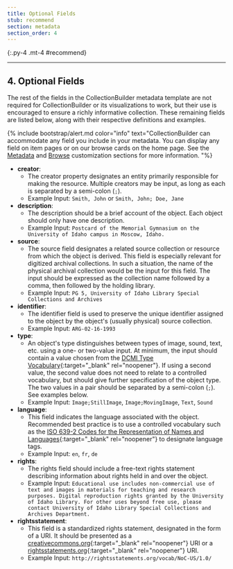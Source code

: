 ```yaml
---
title: Optional Fields
stub: recommend
section: metadata
section_order: 4
---
```


{:.py-4 .mt-4 #recommend}
***

## 4. Optional Fields
The rest of the fields in the CollectionBuilder metadata template are not required for CollectionBuilder or its visualizations to work, but their use is encouraged to ensure a richly informative collection. These remaining fields are listed below, along with their respective definitions and examples.

{% include bootstrap/alert.md color="info" text="CollectionBuilder can accommodate any field you include in your metadata.  You can display any field on item pages or on our browse cards on the home page. See the [Metadata](customize.html#config-metadata) and [Browse](customize.html#config-browse) customization sections for more information. "%}

- **creator**:
    - The creator property designates an entity primarily responsible for making the resource. Multiple creators may be input, as long as each is separated by a semi-colon (`;`).
    - Example Input: `Smith, John` or `Smith, John; Doe, Jane`
- **description**:
    - The description should be a brief account of the object. Each object should only have one description.
    - Example Input: `Postcard of the Memorial Gymnasium on the University of Idaho campus in Moscow, Idaho.`
- **source**:
    - The source field designates a related source collection or resource from which the object is derived. This field is especially relevant for digitized archival collections. In such a situation, the name of the physical archival collection would be the input for this field. The input should be expressed as the collection name followed by a comma, then followed by the holding library.
    - Example Input: `PG 5, University of Idaho Library Special Collections and Archives`
- **identifier**:
    - The identifier field is used to preserve the unique identifier assigned to the object by the object's (usually physical) source collection.
    - Example Input: `ARG-02-16-1993`
- **type**:
    - An object's type distinguishes between types of image, sound, text, etc. using a one- or two-value input. At minimum, the input should contain a value chosen from the [DCMI Type Vocabulary](https://www.dublincore.org/specifications/dublin-core/dcmi-type-vocabulary/2003-02-12/){:target="_blank" rel="noopener"}. If using a second value, the second value does not need to relate to a controlled vocabulary, but should give further specification of the object type. The two values in a pair should be separated by a semi-colon (`;`). See examples below.
    - Example Input: `Image;StillImage`, `Image;MovingImage`, `Text`, `Sound`
- **language**: 
    - This field indicates the language associated with the object. Recommended best practice is to use a controlled vocabulary such as the [ISO 639-2 Codes for the Representation of Names and Languages](http://www.loc.gov/standards/iso639-2/php/code_list.php){:target="_blank" rel="noopener"} to designate language tags.
    - Example Input: `en`, `fr`, `de`
- **rights**:
    - The rights field should include a free-text rights statement describing information about rights held in and over the object.
    - Example Input: `Educational use includes non-commercial use of text and images in materials for teaching and research purposes. Digital reproduction rights granted by the University of Idaho Library. For other uses beyond free use, please contact University of Idaho Library Special Collections and Archives Department.`
- **rightsstatement**:
    - This field is a standardized rights statement, designated in the form of a URI. It should be presented as a [creativecommons.org](https://creativecommons.org/){:target="_blank" rel="noopener"} URI or a [rightsstatements.org](https://rightsstatements.org/en/){:target="_blank" rel="noopener"} URI.
    - Example Input: `http://rightsstatements.org/vocab/NoC-US/1.0/`


